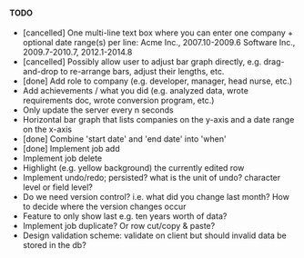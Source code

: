 #### TODO

- [cancelled] One multi-line text box where you can enter one company + optional date range(s) per line:
    Acme Inc., 2007.10-2009.6
    Software Inc., 2009.7-2010.7, 2012.1-2014.8
- [cancelled] Possibly allow user to adjust bar graph directly, e.g. drag-and-drop to re-arrange bars, adjust their lengths, etc.
- [done] Add role to company (e.g. developer, manager, head nurse, etc.)
- Add achievements / what you did (e.g. analyzed data, wrote requirements doc, wrote conversion program, etc.)
- Only update the server every n seconds
- Horizontal bar graph that lists companies on the y-axis and a date range on the x-axis
- [done] Combine 'start date' and 'end date' into 'when'
- [done] Implement job add
- Implement job delete
- Highlight (e.g. yellow background) the currently edited row
- Implement undo/redo; persisted? what is the unit of undo? character level or field level?
- Do we need version control? i.e. what did you change last month?  How to decide where the version changes occur
- Feature to only show last e.g. ten years worth of data?
- Implement job duplicate? Or row cut/copy & paste?
- Design validation scheme: validate on client but should invalid data be stored in the db?
